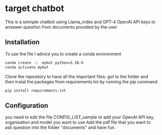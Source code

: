 # target chatbot

This is a simnple chatbot using Llama_index and GPT-4 OpenAI API keys to ansewer question from documents provided by 
the user 


## Installation

To use the file I advice you to create a conda environment 

```bash
conda create -n  mybot python=3.10.9
conda activate mybot
```

Clone the repository to have all the important files:
got to the folder and then instal the packages from requirements.txt by running the pip command

```bash
pip install requirements.txt
```

## Configuration
you need to edit the file CONFIG_LIST_sample to add your OpenAI API key, organisation and model you want to use
Add the pdf file that you want to ask question into the folder "documents" and have fun. 


